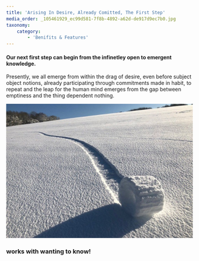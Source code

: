 ```yaml
---
title: 'Arising In Desire, Already Comitted, The First Step'
media_order: _105461929_ec99d581-7f8b-4892-a62d-de917d9ec7b0.jpg
taxonomy:
    category:
        - 'Benifits & Features'
---
```


#### Our next first step can begin from the infinetley open to emergent knowledge.
Presently, we all emerge from within the drag of desire, even before subject object notions, already participating through commitments made in habit, to repeat and the leap for the human mind emerges from the gap between emptiness and the thing dependent nothing. 

![](tracks_snow.jpg)

### works with wanting to know!